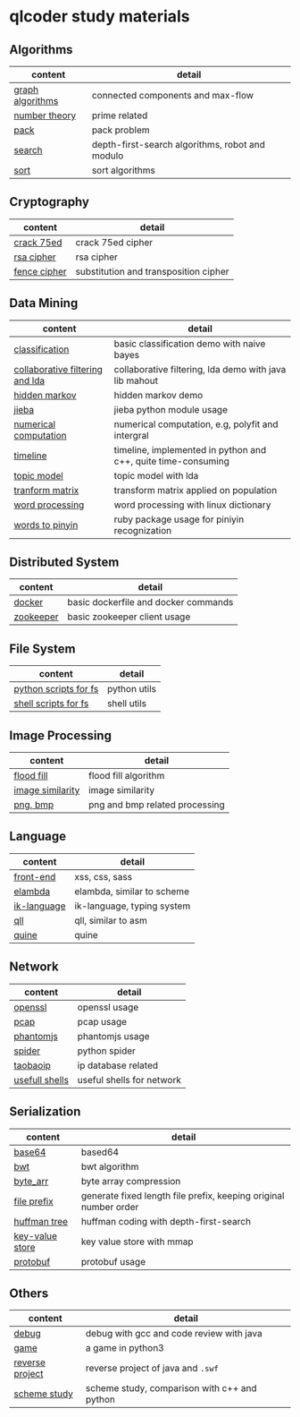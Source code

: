 # qlcoder study materials

## Algorithms

content | detail
--- | ---
[graph algorithms](algorithms/graph) | connected components and max-flow
[number theory](algorithms/number_theory) | prime related
[pack](algorithms/pack) | pack problem
[search](algorithms/search) | depth-first-search algorithms, robot and modulo
[sort](algorithms/sort) | sort algorithms

## Cryptography

content | detail
--- | ---
[crack 75ed](cryptography/crack_cipher_75ed) | crack 75ed cipher
[rsa cipher](cryptography/rsa_cipher) | rsa cipher
[fence cipher](cryptography/substitution_cipher) | substitution and transposition cipher

## Data Mining

content | detail
--- | ---
[classification](data_mining/classification) | basic classification demo with naive bayes
[collaborative filtering and lda](data_mining/collaborative_filtering_and_lda) | collaborative filtering, lda demo with java lib mahout
[hidden markov](data_mining/hidden_markov) | hidden markov demo
[jieba](data_mining/jieba_package_demo) | jieba python module usage
[numerical computation](data_mining/numerical_calculation) | numerical computation, e.g, polyfit and intergral
[timeline](data_mining/timeline) | timeline, implemented in python and c++, quite time-consuming
[topic model](data_mining/topic_model) | topic model with lda
[tranform matrix](data_mining/transform_matrix) | transform matrix applied on population
[word processing](data_mining/word_processing) | word processing with linux dictionary
[words to pinyin](data_mining/words_to_pinyin) | ruby package usage for piniyin recognization

## Distributed System

content | detail
--- | ---
[docker](distributed_system/docker) | basic dockerfile and docker commands
[zookeeper](distributed_system/zookeeper_study) | basic zookeeper client usage

## File System

content | detail
--- | ---
[python scripts for fs](file_system/python) | python utils
[shell scripts for fs](file_system/shells) | shell utils

## Image Processing

content | detail
--- | ---
[flood fill](image_processing/floodfill) | flood fill algorithm
[image similarity](image_processing/image_similarity) | image similarity
[png, bmp](image_processing/png_bmp) | png and bmp related processing

## Language

content | detail
--- | ---
[front-end](language/front-end) | xss, css, sass
[elambda](language/functional/elambda) | elambda, similar to scheme
[ik-language](language/functional/ik_language) | ik-language, typing system
[qll](language/functional/qll) | qll, similar to asm
[quine](language/functional/quine) | quine

## Network
content | detail
--- | ---
[openssl](network/openssl) | openssl usage
[pcap](network/pcap) | pcap usage
[phantomjs](network/phantomjs) | phantomjs usage
[spider](network/spider) | python spider
[taobaoip](network/taobao_ip) | ip database related
[usefull shells](network/userful_shells) | useful shells for network

## Serialization

content | detail
--- | ---
[base64](serialization/encodedecode/base64) | based64
[bwt](serialization/encodedecode/bwt) | bwt algorithm
[byte_arr](serialization/encodedecode/bytes_arr) | byte array compression
[file prefix](serialization/encodedecode/file_prefix) | generate fixed length file prefix, keeping original number order
[huffman tree](serialization/encodedecode/huffman_code) | huffman coding with depth-first-search
[key-value store](serialization/key_value_store) | key value store with mmap
[protobuf](serialization/protobuf) | protobuf usage

## Others

content | detail
--- | ---
[debug](other/debug) | debug with gcc and code review with java
[game](other/game) | a game in python3
[reverse project](other/reverse_proj) | reverse project of java and `.swf`
[scheme study](other/scheme_study) | scheme study, comparison with c++ and python
